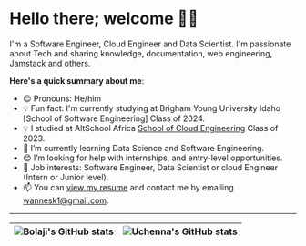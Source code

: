 # Hello there; welcome 👋🏾

I'm a Software Engineer, Cloud Engineer and Data Scientist. I'm passionate about Tech and sharing knowledge, documentation, web engineering, Jamstack and others.

**Here's a quick summary about me**:

- 😊 Pronouns: He/him
- 💡 Fun fact: I'm currently studying at Brigham Young University Idaho [School of Software Engineering] Class of 2024.
- 💡 I studied at AltSchool Africa [School of Cloud Engineering](https://altschoolafrica.com/schools/engineering) Class of 2023.
- 🌱 I’m currently learning Data Science and Software Engineering.
- 😊 I’m looking for help with internships, and entry-level opportunities.
- 💼 Job interests: Software Engineer, Data Scientist or cloud Engineer (Intern or Junior level).
- 📫 You can [view my resume](#) and contact me by emailing wannesk1@gmail.com.

---

| <img align="center" src="https://github-readme-stats.vercel.app/api?username=nwaeze77&show_icons=true&include_all_commits=true&hide_border=true" alt="Bolaji's GitHub stats" /> | <img align="center" src="https://github-readme-stats.vercel.app/api/top-langs/?username=nwaeze77&langs_count=8&layout=compact&hide_border=true" alt="Uchenna's GitHub stats" /> |
| ------------- | ------------- |
